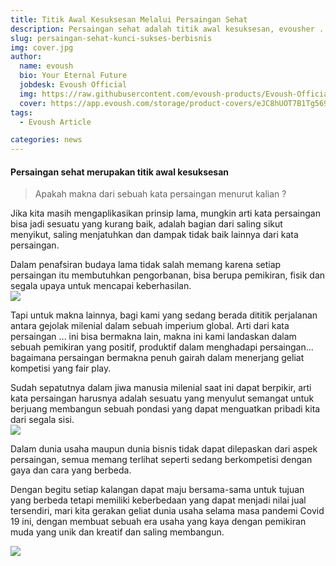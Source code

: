 ```yaml
---
title: Titik Awal Kesuksesan Melalui Persaingan Sehat
description: Persaingan sehat adalah titik awal kesuksesan, evousher ...
slug: persaingan-sehat-kunci-sukses-berbisnis
img: cover.jpg
author:
  name: evoush
  bio: Your Eternal Future
  jobdesk: Evoush Official
  img: https://raw.githubusercontent.com/evoush-products/Evoush-Official-Website/master/static/icon_128.png
  cover: https://app.evoush.com/storage/product-covers/eJC8hUOT7B1Tg56943hWhsI9KMH8k7CdRe2OFDbo.jpg
tags:
  - Evoush Article

categories: news
---  
```

#### Persaingan sehat merupakan titik awal kesuksesan  
>Apakah makna dari sebuah kata persaingan menurut kalian ?  

Jika kita masih mengaplikasikan prinsip lama, mungkin arti kata persaingan bisa jadi sesuatu yang kurang baik, adalah bagian dari saling sikut menyikut, saling menjatuhkan dan dampak tidak baik lainnya dari kata persaingan.  

Dalam penafsiran budaya lama tidak salah memang karena setiap persaingan itu membutuhkan pengorbanan, bisa berupa pemikiran, fisik dan segala upaya untuk mencapai keberhasilan.  
<img src="/assets/img/blog/new_blog.jpg" class="img-fluid">  

Tapi untuk makna lainnya, bagi kami yang sedang berada dititik perjalanan antara gejolak milenial dalam sebuah imperium global. Arti dari kata persaingan ... ini bisa bermakna lain, makna ini kami landaskan dalam sebuah pemikiran yang positif, produktif dalam menghadapi persaingan... bagaimana persaingan bermakna penuh gairah dalam menerjang geliat kompetisi yang fair play.  

Sudah sepatutnya dalam jiwa manusia milenial saat ini dapat berpikir, arti kata persaingan harusnya adalah sesuatu yang menyulut semangat untuk berjuang membangun sebuah pondasi yang dapat menguatkan pribadi kita dari segala sisi.  
<img src="https://www.akun.biz/tips-bisnis/wp-content/uploads/2017/01/tips-menghadapi-persaingan-bisnis.jpg" class="img-fluid">  

Dalam dunia usaha maupun dunia bisnis tidak dapat dilepaskan dari aspek persaingan, semua memang terlihat seperti sedang berkompetisi dengan gaya dan cara yang berbeda.  

Dengan begitu setiap kalangan dapat maju bersama-sama untuk tujuan yang berbeda tetapi memiliki keberbedaan yang dapat menjadi nilai jual tersendiri, mari kita gerakan geliat dunia usaha selama masa pandemi Covid 19 ini, dengan membuat sebuah era usaha yang kaya dengan pemikiran muda yang unik dan kreatif dan saling membangun.


<img src="https://cdn1.katadata.co.id/media/images/thumb/2019/05/16/2019_05_16-14_52_39_e50109e17c99813d85f4f792b91a9eac_400x267_thumb.jpg" class="img-fluid">
